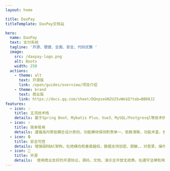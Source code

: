 ```yaml
---
layout: home

title: DaxPay
titleTemplate: DaxPay文档站

hero:
  name: DaxPay
  text: 支付系统
  tagline: '开源、便捷、全面、安全、代码优雅 '
  image:
    src: /daxpay-logo.png
    alt: Bootx
    width: 250
  actions:
    - theme: alt
      text: 开源版
      link: /open/guides/overview/项目介绍
    - theme: brand
      text: 商业版
      link: https://docs.qq.com/sheet/DQnpsekN2U25vWm1Q?tab=BB08J2
features:
  - icon: 💡
    title: 主流技术栈
    details: 基于Spring Boot、Mybatis Plus、Vue3、MySQL/Postgresql等技术栈开发。基于Maven模块化设计，易于二次开发和扩展
  - icon: ⚡️
    title: 简单易用
    details: 遵循高内聚低耦合设计原则，功能模块保持职责单一，依赖清晰，功能丰富，但不做过度封和设计，对外提供API接口调用，同时方便进行扩展
  - icon: 🔒️
    title: 安全可控
    details: 增强版RBAC架构，杜绝横向和垂直越权，数据支持加密、脱敏，，对登录、操作、数据变动进行审计记录，对请求和响应数据进行签名
  - icon: 📱
    title: 开源
    details:  使用商业友好的开源协议，源码、文档、演示全开放无收费。在遵守法律和用户协议的前提下，您可以自由免费的修改和使用。
---
```


